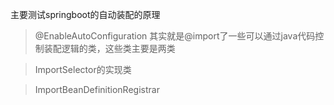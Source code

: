 主要测试springboot的自动装配的原理

> @EnableAutoConfiguration 其实就是@import了一些可以通过java代码控制装配逻辑的类，这些类主要是两类

> ImportSelector的实现类

> ImportBeanDefinitionRegistrar

